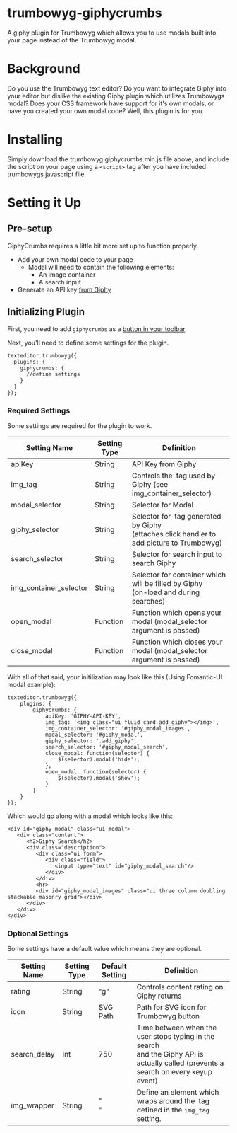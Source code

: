 # trumbowyg-giphycrumbs
A giphy plugin for Trumbowyg which allows you to use modals built into your page instead of the Trumbowyg modal.

# Background

Do you use the Trumbowyg text editor? Do you want to integrate Giphy into your editor but dislike the existing Giphy plugin which utilizes Trumbowygs modal? Does your CSS framework have support for it's own modals, or have you created your own modal code? Well, this plugin is for you.

# Installing

Simply download the trumbowyg.giphycrumbs.min.js file above, and include the script on your page using a `<script>` tag after you have included trumbowygs javascript file.

# Setting it Up

## Pre-setup

GiphyCrumbs requires a little bit more set up to function properly.

* Add your own modal code to your page
  * Modal will need to contain the following elements:
    * An image container
    * A search input
* Generate an API key [from Giphy](https://support.giphy.com/hc/en-us/articles/360020283431-Request-A-GIPHY-API-Key)

## Initializing Plugin

First, you need to add `giphycrumbs` as a [button in your toolbar](https://alex-d.github.io/Trumbowyg/documentation/#button-pane).

Next, you'll need to define some settings for the plugin.

```
texteditor.trumbowyg({
  plugins: {
    giphycrumbs: {
      //define settings
    }
  }
});
```

### Required Settings

Some settings are required for the plugin to work.

| Setting Name | Setting Type | Definition |
|-|-|-|
| apiKey | String | API Key from Giphy |
| img_tag | String | Controls the <img> tag used by Giphy (see img_container_selector) |
| modal_selector | String | Selector for Modal |
| giphy_selector | String | Selector for <img> tag generated by Giphy<br>(attaches click handler to add picture to Trumbowyg) |
| search_selector | String | Selector for search input to search Giphy |
| img_container_selector | String | Selector for container which will be filled by Giphy<br>(on-load and during searches) |
| open_modal | Function | Function which opens your modal (modal_selector argument is passed) |
| close_modal | Function | Function which closes your modal (modal_selector argument is passed) |

With all of that said, your initilization may look like this (Using Fomantic-UI modal example):

```
texteditor.trumbowyg({
    plugins: {
        giphycrumbs: {
            apiKey: 'GIPHY-API-KEY',
            img_tag: '<img class="ui fluid card add_giphy"></img>',
            img_container_selector: '#giphy_modal_images',
            modal_selector: '#giphy_modal',
            giphy_selector: '.add_giphy',
            search_selector: '#giphy_modal_search',
            close_modal: function(selector) {
                $(selector).modal('hide');
            },
            open_modal: function(selector) {
                $(selector).modal('show');
            }
        }
    }
});
```

Which would go along with a modal which looks like this:

```
<div id="giphy_modal" class="ui modal">
   <div class="content">
      <h2>Giphy Search</h2>
      <div class="description">
         <div class="ui form">
            <div class="field">
               <input type="text" id="giphy_modal_search"/>
            </div>
         </div>
         <hr>
         <div id="giphy_modal_images" class="ui three column doubling stackable masonry grid"></div>
      </div>
   </div>
</div>
```

### Optional Settings

Some settings have a default value which means they are optional.

| Setting Name | Setting Type | Default Setting | Definition |
|-|-|-|-|
| rating | String | "g" | Controls content rating on Giphy returns |
| icon | String | SVG Path | Path for SVG icon for Trumbowyg button |
| search_delay | Int | 750 | Time between when the user stops typing in the search<br>and the Giphy API is actually called (prevents a search on every keyup event) |
| img_wrapper | String | "<div></div>" | Define an element which wraps around the <img> tag defined in the `img_tag` setting. |
